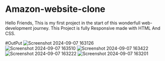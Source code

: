 # Amazon-website-clone
Hello Friends, This is my first project in the start of this wonderfull web-development journey.
This Project is fully Responsive made with HTML And CSS.

#OutPut
![Screenshot 2024-09-07 163126](https://github.com/user-attachments/assets/100f98d9-b08c-4dfa-a4f1-75d8edeec5fb)
![Screenshot 2024-09-07 163510](https://github.com/user-attachments/assets/d91595f6-c1f8-4ad2-a864-67d891beb369)
![Screenshot 2024-09-07 163422](https://github.com/user-attachments/assets/23a869a8-a464-4588-a80e-d1cf962c7452)
![Screenshot 2024-09-07 163222](https://github.com/user-attachments/assets/9a838bc7-d40d-46c6-8785-8448333269ed)
![Screenshot 2024-09-07 163201](https://github.com/user-attachments/assets/a0f001c5-8993-46ff-9d0c-b7f010e5cbff)
